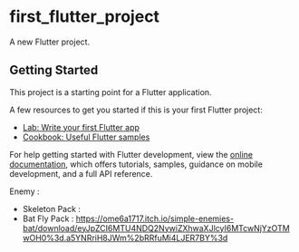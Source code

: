 # first_flutter_project

A new Flutter project.

## Getting Started

This project is a starting point for a Flutter application.

A few resources to get you started if this is your first Flutter project:

- [Lab: Write your first Flutter app](https://docs.flutter.dev/get-started/codelab)
- [Cookbook: Useful Flutter samples](https://docs.flutter.dev/cookbook)

For help getting started with Flutter development, view the
[online documentation](https://docs.flutter.dev/), which offers tutorials,
samples, guidance on mobile development, and a full API reference.

Enemy : 
- Skeleton Pack : 
- Bat Fly Pack : https://ome6a1717.itch.io/simple-enemies-bat/download/eyJpZCI6MTU4NDQ2NywiZXhwaXJlcyI6MTcwNjYzOTMwOH0%3d.a5YNRriH8JWm%2bRRfuMi4LJER7BY%3d